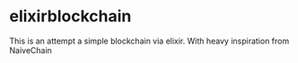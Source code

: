 # elixirblockchain
This is an attempt a simple blockchain via elixir. With heavy inspiration from NaiveChain

